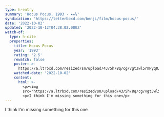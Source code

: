 ```yaml
---
type: h-entry
summary: 'Hocus Pocus, 1993 - ★★½'
syndication: 'https://letterboxd.com/benji/film/hocus-pocus/'
date: '2022-10-02'
updated: '2022-10-12T04:38:02.000Z'
watch-of:
  type: h-cite
  properties:
    title: Hocus Pocus
    year: '1993'
    rating: '2.5'
    rewatch: false
    poster: >-
      https://a.ltrbxd.com/resized/sm/upload/43/5h/8q/cg/vgtJwl5rmPyq0JQPNWd4NXbkGmd-0-600-0-900-crop.jpg?v=9e0fc85c24
    watched-date: '2022-10-02'
    content:
      html: >-
        <p><img
        src="https://a.ltrbxd.com/resized/sm/upload/43/5h/8q/cg/vgtJwl5rmPyq0JQPNWd4NXbkGmd-0-600-0-900-crop.jpg?v=9e0fc85c24"/></p>
        <p>I think I'm missing something for this one</p>
---
```

I think I'm missing something for this one

